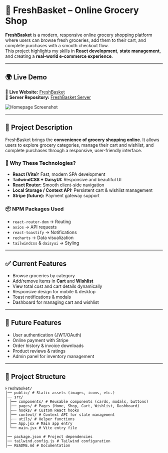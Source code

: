 # 🛒 FreshBasket – Online Grocery Shop

**FreshBasket** is a modern, responsive online grocery shopping platform where users can browse fresh groceries, add them to their cart, and complete purchases with a smooth checkout flow.  
This project highlights my skills in **React development**, **state management**, and creating a **real-world e-commerce experience**.

---

## 🌍 Live Demo

🔗 **Live Website:** [FreshBasket](https://freshbasket-aaa.surge.sh/)  
🔗 **Server Repository:** [FreshBasket Server](https://github.com/al-abir-anik/FreshBasket-Server)

<img src="https://i.ibb.co.com/rKhgfG6h/fresh-Basket-home.png" alt="Homepage Screenshot" className="w-full bg-no-repeat" />

---

## 📖 Project Description

FreshBasket brings the **convenience of grocery shopping online**. It allows users to explore grocery categories, manage their cart and wishlist, and complete purchases through a responsive, user-friendly interface.

### 🔧 Why These Technologies?

- **React (Vite):** Fast, modern SPA development
- **TailwindCSS + DaisyUI:** Responsive and beautiful UI
- **React Router:** Smooth client-side navigation
- **Local Storage / Context API:** Persistent cart & wishlist management
- **Stripe (future):** Payment gateway support

### 📦 NPM Packages Used

- `react-router-dom` → Routing
- `axios` → API requests
- `react-toastify` → Notifications
- `recharts` → Data visualization
- `tailwindcss` & `daisyui` → Styling

---

## ✅ Current Features

- Browse groceries by category
- Add/remove items in **Cart** and **Wishlist**
- View total cost and cart details dynamically
- Responsive design for mobile & desktop
- Toast notifications & modals
- Dashboard for managing cart and wishlist

---

## 🚀 Future Features

- User authentication (JWT/OAuth)
- Online payment with Stripe
- Order history & invoice downloads
- Product reviews & ratings
- Admin panel for inventory management

---

## 📂 Project Structure

```
FreshBasket/
│── public/ # Static assets (images, icons, etc.)
│── src/
│ ├── components/ # Reusable components (cards, modals, buttons)
│ ├── pages/ # Pages (Home, Shop, Cart, Wishlist, Dashboard)
│ ├── hooks/ # Custom React hooks
│ ├── context/ # Context API for state management
│ ├── utils/ # Helper functions
│ ├── App.jsx # Main app entry
│ └── main.jsx # Vite entry file
│
│── package.json # Project dependencies
│── tailwind.config.js # Tailwind configuration
│── README.md # Documentation
```

<!-- # FoodBridge

**FoodBridge** is a modern food delivery platform that allows users to browse, order, and enjoy a wide variety of food from different restaurants. It leverages the power of the MERN stack to provide a dynamic, secure, and user-friendly experience.

---


I struggled in cart backend functionality. if user exist i have to post new cartlist doc for the user and show the add to cart button to Added in frontend. and if user already has a cartlist doc then show a alert and add to cart button automatically show Added.

## 🌍 Live Website
Visit the live website here: [FoodBridge](https://alabiranik-food-bridge.surge.sh/)

---

## ✨ Purpose
The project was built to demonstrate skills in full-stack development using the MERN stack and provides a responsive, feature-rich platform for food ordering. It integrates authentication and dynamic content handling for a seamless user experience.

---

## 🔑 Key Features
1. **User Authentication**:
   - Users can register, log in, and use Google sign-in through Firebase authentication.

2. **Browse and Order Food**:
   - A restaurant menu is dynamically displayed with options to filter food categories and add items to the cart.

3. **Responsive Design**:
   - The website is fully responsive, optimized for mobile, tablet, and desktop devices, using **Tailwind CSS** and **DaisyUI**.

4. **Real-time Notifications**:
   - Users receive order status updates with **SweetAlert2** for an interactive notification system.

5. **Favorites**:
   - Users can save their favorite dishes and restaurants for easy access in the future.

6. **Admin Panel**:
   - An admin panel for managing orders, restaurants, and menu items.

---

## 📚 Technologies and Tools

### Frontend and Styling:
- **React.js**: JavaScript library for building the user interface.
- **Tailwind CSS**: Utility-first CSS framework for designing the website.
- **DaisyUI**: Component library built on top of Tailwind CSS, providing pre-designed components.
- **React Router**: For navigation within the app, enabling a single-page application experience.
- **Vite**: A fast development build tool for React.

### Backend and Server-Side:
- **Express.js**: Web framework for handling backend requests and server-side logic.
- **MongoDB**: NoSQL database for storing user and order data.
- **CORS**: Middleware to enable cross-origin requests.
- **Firebase**: For user authentication (Email/Password and Google sign-in).

---

## 📦 NPM Packages Used
1. **React Hook Form**: For handling forms and validation.
2. **Swiper**: For creating interactive sliders (e.g., restaurant menus, featured food items).
3. **SweetAlert2**: For beautiful alerts and notifications.

---

## 🚀 Deployment
- **Client-side**: Deployed using **Surge** for fast and simple hosting.
- **Server-side**: Deployed using **Vercel** for efficient backend server deployment.

---

Feel free to explore the project and let me know if you have any feedback or suggestions! 🍔🍕 -->
